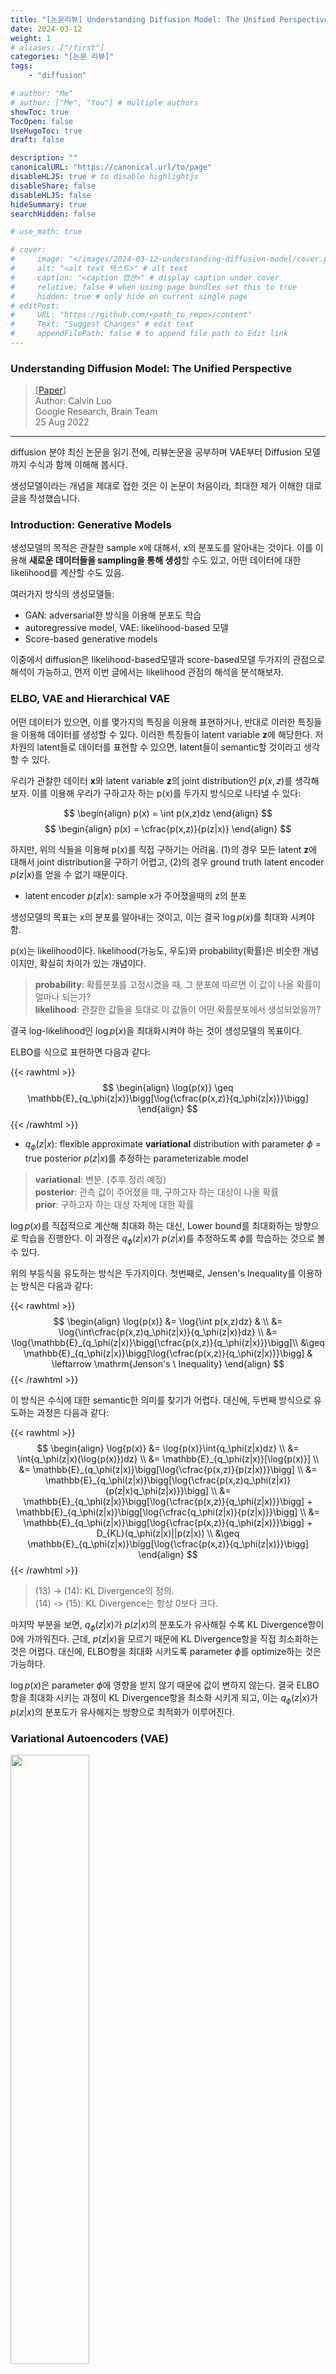 ```yaml
---
title: "[논문리뷰] Understanding Diffusion Model: The Unified Perspective (1)"
date: 2024-03-12
weight: 1
# aliases: ["/first"]
categories: "[논문 리뷰]"
tags: 
    - "diffusion"

# author: "Me"
# author: ["Me", "You"] # multiple authors
showToc: true
TocOpen: false
UseHugoToc: true
draft: false

description: ""
canonicalURL: "https://canonical.url/to/page"
disableHLJS: true # to disable highlightjs
disableShare: false
disableHLJS: false
hideSummary: true
searchHidden: false

# use_math: true

# cover:
#     image: "</images/2024-03-12-understanding-diffusion-model/cover.png>" # image path/url
#     alt: "<alt text 텍스트>" # alt text
#     caption: "<caption 캡션>" # display caption under cover
#     relative: false # when using page bundles set this to true
#     hidden: true # only hide on current single page
# editPost:
#     URL: "https://github.com/<path_to_repo>/content"
#     Text: "Suggest Changes" # edit text
#     appendFilePath: false # to append file path to Edit link
---
```

<style>
r { color: Red }
or { color: Orange }
bl { color: Blue }
</style>

### Understanding Diffusion Model: The Unified Perspective  
> [[Paper](https://arxiv.org/abs/2208.11970)]  
> Author: Calvin Luo  
> Google Research, Brain Team  
> 25 Aug 2022
---
diffusion 분야 최신 논문을 읽기 전에, 리뷰논문을 공부하며 VAE부터 Diffusion 모델까지 수식과 함께 이해해 봅시다.  

생성모델이라는 개념을 제대로 접한 것은 이 논문이 처음이라, 최대한 제가 이해한 대로 글을 작성했습니다. 


### Introduction: Generative Models

생성모델의 목적은 관찰한 sample x에 대해서, x의 분포도를 알아내는 것이다. 이를 이용해 **새로운 데이터들을 sampling을 통해 생성**할 수도 있고, 어떤 데이터에 대한 likelihood를 계산할 수도 있음.

여러가지 방식의 생성모델들: 
- GAN: adversarial한 방식을 이용해 분포도 학습
- autoregressive model, VAE: likelihood-based 모델 
- Score-based generative models

이중에서 diffusion은 likelihood-based모델과 score-based모델 두가지의 관점으로 해석이 가능하고, 먼저 이번 글에서는 likelihood 관점의 해석을 분석해보자.  


### ELBO, VAE and Hierarchical VAE

어떤 데이터가 있으면, 이를 몇가지의 특징을 이용해 표현하거나, 반대로 이러한 특징들을 이용해 데이터를 생성할 수 있다. 이러한 특징들이 latent variable **z**에 해당한다. 저차원의 latent들로 데이터를 표현할 수 있으면, latent들이 semantic할 것이라고 생각할 수 있다. 

우리가 관찰한 데이터 **x**와 latent variable **z**의 joint distribution인 $p(x,z)$를 생각해 보자. 이를 이용해 우리가 구하고자 하는 p(x)를 두가지 방식으로 나타낼 수 있다:

$$
\begin{align}
    p(x) = \int p(x,z)dz
\end{align}
$$
$$
\begin{align}
    p(x) = \cfrac{p(x,z)}{p(z|x)}
\end{align}
$$

하지만, 위의 식들을 이용해 p(x)를 직접 구하기는 어려움. (1)의 경우 모든 latent **z**에 대해서 joint distribution을 구하기 어렵고, (2)의 경우 ground truth latent encoder $p(z|x)$를 얻을 수 없기 때문이다.  
 - latent encoder $p(z|x)$: sample x가 주어졌을때의 z의 분포  

생성모델의 목표는 x의 분포를 알아내는 것이고, 이는 결국 $\log{p(x)}$를 최대화 시켜야 함. 

p(x)는 likelihood이다. likelihood(가능도, 우도)와 probability(확률)은 비슷한 개념이지만, 확실히 차이가 있는 개념이다. 

> **probability**: 확률분포를 고정시켰을 때, 그 분포에 따르면 이 값이 나올 확률이 얼마나 되는가?  
> **likelihood**: 관찰한 값들을 토대로 이 값들이 어떤 확률분포에서 생성되었을까?
  
결국 log-likelihood인 $\log{p(x)}$을 최대화시켜야 하는 것이 생성모델의 목표이다. 

ELBO를 식으로 표현하면 다음과 같다: 

{{< rawhtml >}}
$$
\begin{align}
    \log{p(x)} \geq \mathbb{E}_{q_\phi(z|x)}\bigg[\log{\cfrac{p(x,z)}{q_\phi(z|x)}}\bigg]
\end{align}
$$
{{< /rawhtml >}}

- $q_\phi(z|x)$: flexible approximate **variational** distribution with parameter $\phi$ = true posterior $p(z|x)$를 추정하는 parameterizable model
> **variational**: 변분. (추후 정리 예정)   
> **posterior**: 관측 값이 주어졌을 때, 구하고자 하는 대상이 나올 확률   
> **prior**: 구하고자 하는 대상 자체에 대한 확률 

$\log{p(x)}$를 직접적으로 계산해 최대화 하는 대신, Lower bound를 최대화하는 방향으로 학습을 진행한다. 이 과정은 $q_\phi(z|x)$가 $p(z|x)$를 추정하도록 $\phi$를 학습하는 것으로 볼 수 있다. 

위의 부등식을 유도하는 방식은 두가지이다. 첫번째로, Jensen's Inequality를 이용하는 방식은 다음과 같다: 

{{< rawhtml >}}
$$
\begin{align}
    \log{p(x)} &= \log{\int p(x,z)dz} & \\
    &= \log{\int\cfrac{p(x,z)q_\phi(z|x)}{q_\phi(z|x)}dz} \\
    &= \log{\mathbb{E}_{q_\phi(z|x)}\bigg[\cfrac{p(x,z)}{q_\phi(z|x)}}\bigg]\\
    &\geq \mathbb{E}_{q_\phi(z|x)}\bigg[\log{\cfrac{p(x,z)}{q_\phi(z|x)}}\bigg] & \leftarrow \mathrm{Jenson's \ Inequality}
\end{align}
$$
{{< /rawhtml >}}

이 방식은 수식에 대한 semantic한 의미를 찾기가 어렵다. 대신에, 두번째 방식으로 유도하는 과정은 다음과 같다: 

{{< rawhtml >}}
$$
\begin{align}
    \log{p(x)} &= \log{p(x)}\int{q_\phi(z|x)dz} \\ 
    &= \int{q_\phi(z|x)(\log{p(x)})dz} \\ 
    &= \mathbb{E}_{q_\phi(z|x)}[\log{p(x)}] \\ 
    &= \mathbb{E}_{q_\phi(z|x)}\bigg[\log{\cfrac{p(x,z)}{p(z|x)}}\bigg] \\ 
    &= \mathbb{E}_{q_\phi(z|x)}\bigg[\log{\cfrac{p(x,z)q_\phi(z|x)}{p(z|x)q_\phi(z|x)}}\bigg] \\
    &= \mathbb{E}_{q_\phi(z|x)}\bigg[\log{\cfrac{p(x,z)}{q_\phi(z|x)}}\bigg] + \mathbb{E}_{q_\phi(z|x)}\bigg[\log{\cfrac{q_\phi(z|x)}{p(z|x)}}\bigg] \\ 
    &= \mathbb{E}_{q_\phi(z|x)}\bigg[\log{\cfrac{p(x,z)}{q_\phi(z|x)}}\bigg] + D_{KL}(q_\phi(z|x)||p(z|x)) \\ 
    &\geq \mathbb{E}_{q_\phi(z|x)}\bigg[\log{\cfrac{p(x,z)}{q_\phi(z|x)}}\bigg]
\end{align}
$$
{{< /rawhtml >}}

> (13) -> (14): KL Divergence의 정의.  
> (14) -> (15): KL Divergence는 항상 0보다 크다.  

마지막 부분을 보면, $q_\phi(z|x)$가 $p(z|x)$의 분포도가 유사해질 수록 KL Divergence항이 0에 가까워진다. 근데, $p(z|x)$을 모르기 때문에 KL Divergence항을 직접 최소화하는 것은 어렵다. 대신에, ELBO항을 최대화 시키도록 parameter $\phi$를 optimize하는 것은 가능하다. 

$\log{p(x)}$은 parameter $\phi$에 영향을 받지 않기 때문에 값이 변하지 않는다. 결국 ELBO 항을 최대화 시키는 과정이 KL Divergence항을 최소화 시키게 되고, 이는 $q_\phi(z|x)$가 $p(z|x)$의 분포도가 유사해지는 방향으로 최적화가 이루어진다. 

### Variational Autoencoders (VAE)

<img src="/images/diffusion/2024-03-12-understanding-diffusion-model/figure1.png" width="50%"/>

생성모델의 한 종류로, encoder(**$q_\phi(z|x)$**)을 통해 sample data를 latent vector로 변환하고, 이를 다시 decoder(**$p_\theta(x|z)$**)을 통해 본래의 sample data를 복원하는 과정을 통해 학습을 진행한다. 그리고 latent vector을 조절해 decoder을 거쳐 새로운 데이터를 sampling 할 수 있다. 이때, VAE는 ELBO를 직접 최대화하는 방식으로 optimize한다. ELBO항을 정리하면 다음과 같다: 

{{< rawhtml >}}
$$
\begin{align}
    \mathbb{E}_{q_\phi(z|x)}\bigg[\log{\cfrac{p(x,z)}{q_\phi(z|x)}}\bigg] &= \mathbb{E}_{q_\phi(z|x)}\bigg[\log{\cfrac{p_\theta(x|z)p(z)}{q_\phi(z|x)}}\bigg] \\ 
    &= \mathbb{E}_{q_\phi(z|x)}[\log{p_\theta(x|z)}] + \mathbb{E}_{q_\phi(z|x)}\bigg[\log{\cfrac{p(z)}{q_\phi(z|x)}}\bigg] \\ 
    &= \underbrace{\mathbb{E}_{q_\phi(z|x)}[\log{p_\theta(x|z)}]}_{\footnotesize\mathrm{reconstruction \ term}} + \underbrace{D_{KL}(q_\phi(z|x) || p(z))}_{\footnotesize\mathrm{prior \ matching \ term}} 
\end{align}
$$
{{< /rawhtml >}}

> **reconstruction term**: 식 그대로 말로 풀면, "z의 분포가 $q_\phi(z|x)$ 일때의 $p_\theta(x|z)$의 기댓값"이다. 해석해보면 latent vector z로 변환했을 때, 이 값을 이용해 다시 x가 복원이 될 확률에 대한 기댓값이다. 결국, parameter $\phi$는 latent vector z를 잘 생성하도록, parameter $\theta$는 z에서 x로 잘 복원하도록 optimize하는 항으로 볼 수 있다.  
> **prior matching term**: encoder $q_\phi(z|x)$가 latent prior $p(z)$와 얼마나 유사하냐를 의미한다. 이 항을 최소화 시키려면, $q_\phi(z|x)$가 $p(z)$의 분포와 유사하도록 optimize해야 한다. 

위 식에서 볼 수 있듯이, VAE에서는 ELBO를 최대화하는 과정은 reconstruction term을 크게 하고, prior matching term을 작게 하는 parameter $\phi$, $\theta$를 optimize하는 것과 같다. 

VAE는 일반적으로 encoder($q_\phi(z|x)$)은 multivariate Gaussian으로 모델링 하고, prior($p(z)$)은 standard multivariate Gaussian으로 선택한다. 이를 수식으로 나타내면 다음과 같다: 
{{< rawhtml >}}
$$
\begin{align}
    q_\phi(z|x) &= \mathcal{N}(\mathbf{z}; \mathbf{\mu_\phi(x)}, \mathbf{\sigma_\phi^2(x)I}) \\
    p(x) &= \mathcal{N}(z; \mathbf{0}, \mathbf{I})
\end{align}
$$
{{< /rawhtml >}}

이 수식을 이용하면 ELBO의 KL Divergence항은 직접 계산이 가능하고, reconstruction term의 경우 Monte Carlo Estimation을 이용해 계산할 수 있다. 위의 objective 식을 변경하면 다음과 같다:   
{{< rawhtml >}}
$$
\begin{align}
\begin{split}
    \argmax_{\phi, \theta}\mathbb{E}_{q_\phi(z|x)}[\log{p_\theta(x|z)}] - D_{KL}(q_\phi(z|x)\ ||\ p(z)) \\
    \approx \argmax_{\phi, \theta}\sum_{l=1}^L{\log{p_\theta(x|z^{(l)})}} - D_{KL}(q_\phi(z|x)\ ||\ p(z))
\end{split}
\end{align}
$$
{{< /rawhtml >}}  

- ${[z^{(l)}]}_{l=1}^L$: 모든 관측값 $x$에 대해서 분포 $q_\phi(z|x)$에서 sampling된 값 

그런데, 이렇게 stochastic sampling을 이용해 값을 추정하게 되면 미분 불가능하게 되어 backpropagation이 되지 않아 학습이 불가능하다. 이를 해결하기 위해 분포 $q_\phi(z|x)$를 reparameterization trick을 이용해 다음과 같이 deterministic한 함수 식으로 변경하여 사용한다:  
{{< rawhtml >}}
$$
\begin{align}
    \mathbf{z} = \mathbf{\mu_\phi(x)} + \mathbf{\sigma_\phi(x)\ \odot\ \epsilon}\quad\text{with}\  \epsilon\sim\mathcal{N}(\mathbf{\epsilon; 0, I})
\end{align}
$$
{{< /rawhtml >}}

- $\odot$: element-wise product

### Hierarchical Variational Autoencoders (HVAE)

<img src="/images/diffusion/2024-03-12-understanding-diffusion-model/figure2.png" width="80%"/>


VAE에서 확장하여 여러 단계의 latent variable을 갖는 모델이다. 이때 latent variable($z_t$)이 직전 단계의 latent($z_{t-1}$)에만 영향을 받으면 Markovian HVAE (MHVAE)라고 부른다. joint distribution과 posterior을 식으로 나타내면 다음과 같다: 
{{< rawhtml >}}
$$
\begin{align}
    p(x,z_{1:T}) &= p(z_T)p_\theta(x|z_1)\prod_{t=2}^Tp_\theta(z_{t-1}|z_t) \\
    q_\phi(z_{1:T}|x) &= q_\phi(z_1|x)\prod_{t=2}^Tq_\phi(z_t|z_{t-1})
\end{align}
$$
{{< /rawhtml >}}

그렇게 되면 ELBO는 다음과 같이 표현할 수 있다: 
{{< rawhtml >}}
$$
\begin{align}
    \log{p(x)} &= \log{\int{p(x,z_{1:T}})dz_{1:T}} \\
    &= \log{\int{\cfrac{p(x,z_{1:T})q_\phi(z_{1:T}|x)}{q_\phi(z_{1:T}|x)}dz_{1:T}}} \\
    &= \log{\mathbb{E}_{q_\phi(z_{1:T}|x)}\bigg[\cfrac{p(x,z_{1:T})}{q_\phi(z_{1:T}|x)}\bigg]} \\ &\geq \mathbb{E}_{q_\phi(z_{1:T}|x)}\bigg[\log{\cfrac{p(x,z_{1:T})}{q_\phi(z_{1:T}|x)}}\bigg] \\
\end{align}
$$
{{< /rawhtml >}}

### Variational Diffusion Models (VDM)

<img src="/images/diffusion/2024-03-12-understanding-diffusion-model/figure3.png" width="80%"/>

VDM은 위에서 설명한 Markovian HVAE에 세가지 조건이 붙은 모델이다:
- latent의 차원이 data의 차원과 같다 (=shape 같음)
- latent encoder은 linear Gaussian model이다. 
- latent encoder의 Gaussian model의 hyperparameter은 timestep $t$마다 다르며, 최종 latent인 $x_T$는 standard Gaussian분포를 따른다. 

첫번제 제약조건에서, 우리는 이제 original data와 latent를 모두 $x_t$로 표현할 수 있다. $t=0$일때 true data, $t \in [1, T]$이면 latent variable. 또한, 두번째 조건에서 각각의 Gaussian encoder의 평균($\mu_t(x_t) = \sqrt{\alpha_t}x_{t-1}$)과 표준편차($\sum_t{x_t} = (1-\alpha_t)\mathbf{I}$)를 hyperparameter로 설정하거나 learnable parameter로 설정할 수 있다. 세번째 조건에서, 마지막 latent인 $p(x_T)$가 standard Gaussian임을 확인할 수 있다. encoder와 joint distribution을 식으로 표현하면 다음과 같다: 
{{< rawhtml >}}
$$
\begin{align}
    q(x_t|x_{t-1}) &= \mathcal{N}(x_t;\sqrt{\alpha_t}x_{t-1},(1-\alpha_t)\mathbf{I}) \\
    p(x_{0:T}) &= p(x_T)\prod_{t=1}^Tp_\theta(x_{t-1}|x_t) \\
    \text{where}\nonumber \\
    p(x_T) &= \mathcal{N}(x_T;\mathbf{0, I})
\end{align}
$$
{{< /rawhtml >}}

encoder의 경우 parameter $\phi$가 더이상 없기 때문에 학습이 필요하지 않는다. sampling의 경우 Gaussian noise $p(x_T)$에서 $p_\theta(x_{t-1}|x_t)$을 이용해 denoising을 거쳐 $x_0$을 얻을 수 있다. 
HVAE와 마찬가지로, VDM도 ELBO를 최대화함으로써 모델을 최적화할 수 있다: 
{{< rawhtml >}}
$$
\begin{aligned}
    \log{p(x)} &= \log{\int{p(x_{0:T})dx_{1:T}}} \\
    &\cdots \\ 
    &= \underbrace{\mathbb{E}_{q(x_{1}|x_0)}[\log{p_\theta(x_0|x_1)}]}_{\footnotesize\mathrm{reconstruction \ term}} - \underbrace{\mathbb{E}_{q(x_{T-1}|x_0)}[D_{KL}(q(x_T|x_{T-1})\ ||\ p(x_T))]}_{\footnotesize\mathrm{prior \ matching \ term}} \\
    &\qquad- \sum_{t=1}^{T-1}\underbrace{\mathbb{E}_{q(x_{t-1}, x_{t+1}|x_0)}[D_{KL}(q(x_t|x_{t-1})\ ||\ p_\theta(x_t|x_{t+1}))]}_{\footnotesize\mathrm{consistency \ term}} \\
\end{aligned}
$$
{{< /rawhtml >}}  
<details>
<summary style="cursor: pointer;"> 유도과정) </summary>
{{< rawhtml >}}
$$
\begin{aligned}
    \log{p(x)} &= \log{\int{p(x_{0:T})dx_{1:T}}} \\
    &= \log{\int{\cfrac{p(x_{0:T})q(x_{1:T}|x_0)}{q(x_{1:T}|x_0)}dx_{1:T}}} \\
    &= \log{\mathbb{E}_{q(x_{1:T}|x_0)}\bigg[\cfrac{p(x_{0:T})}{q(x_{1:T}|x_0)}\bigg]} \\ 
    &\geq \mathbb{E}_{q(x_{1:T}|x_0)}\bigg[\log{\cfrac{p(x_{0:T})}{q(x_{1:T}|x_0)}}\bigg] \\
    &=\mathbb{E}_{q(x_{1:T}|x_0)}\bigg[\log{\cfrac{p(x_T)\prod_{t=1}^Tp_\theta(x_{t-1}|x_t)}{\prod_{t=1}^Tq(x_t|x_{t-1})}}\bigg] \\
    &= \mathbb{E}_{q(x_{1:T}|x_0)}\bigg[\log{\cfrac{p(x_T)\textcolor{red}{p_\theta(x_0|x_1)}\prod_{t=\textcolor{red}{2}}^Tp_\theta(x_{t-1}|x_t)}{\textcolor{red}{q(x_T|x_{T-1})}\prod_{t=1}^{\textcolor{red}{T-1}}q(x_t|x_{t-1})}}\bigg] \\
    &= \mathbb{E}_{q(x_{1:T}|x_0)}\bigg[\log{\cfrac{p(x_T)p_\theta(x_0|x_1)\prod_{t=1}^{T-1}p_\theta(x_{t}|x_{t+1})}{q(x_T|x_{T-1})\prod_{t=1}^{T-1}q(x_t|x_{t-1})}}\bigg] \\
    &= \mathbb{E}_{q(x_{1:T}|x_0)}\bigg[\log{\cfrac{p(x_T)p_\theta(x_0|x_1)}{q(x_T|x_{T-1})}}\bigg] + \mathbb{E}_{q(x_{1:T}|x_0)}\bigg[\log{\prod_{t=1}^{T-1}\cfrac{p_\theta(x_t|x_{t+1})}{q(x_t|x_{t-1})}}\bigg] \\
    &= \mathbb{E}_{q(x_{1:T}|x_0)}[\log{p_\theta(x_0|x_1)}] + \mathbb{E}_{q(x_{1:T}|x_0)}\bigg[\log{\cfrac{p(x_T)}{q(x_T|x_{T-1})}}\bigg] + \mathbb{E}_{q(x_{1:T}|x_0)}\bigg[\sum_{t=1}^{T-1}\log{\cfrac{p_\theta(x_t|x_{t+1})}{q(x_t|x_{t-1})}}\bigg] \\
    &= \mathbb{E}_{q(x_{1:T}|x_0)}[\log{p_\theta(x_0|x_1)}] + \mathbb{E}_{q(x_{1:T}|x_0)}\bigg[\log{\cfrac{p(x_T)}{q(x_T|x_{T-1})}}\bigg] + \sum_{t=1}^{T-1}\mathbb{E}_{q(x_{1:T}|x_0)}\bigg[\log{\cfrac{p_\theta(x_t|x_{t+1})}{q(x_t|x_{t-1})}}\bigg] \\
    &= \mathbb{E}_{q(x_{1:T}|x_0)}[\log{p_\theta(x_0|x_1)}] + \mathbb{E}_{q(x_{T-1}, x_T|x_0)}\bigg[\log{\cfrac{p(x_T)}{q(x_T|x_{T-1})}}\bigg] + \sum_{t=1}^{T-1}\mathbb{E}_{q(x_{t-1}, x_t, x_{t+1}|x_0)}\bigg[\log{\cfrac{p_\theta(x_t|x_{t+1})}{q(x_t|x_{t-1})}}\bigg] \\
    &= \underbrace{\mathbb{E}_{q(x_{1}|x_0)}[\log{p_\theta(x_0|x_1)}]}_{\footnotesize\mathrm{reconstruction \ term}} - \underbrace{\mathbb{E}_{q(x_{T-1}|x_0)}[D_{KL}(q(x_T|x_{T-1})\ ||\ p(x_T))]}_{\footnotesize\mathrm{prior \ matching \ term}} \\
    &\qquad- \sum_{t=1}^{T-1}\underbrace{\mathbb{E}_{q(x_{t-1}, x_{t+1}|x_0)}[D_{KL}(q(x_t|x_{t-1})\ ||\ p_\theta(x_t|x_{t+1}))]}_{\footnotesize\mathrm{consistency \ term}} \\
\end{aligned}
$$
{{< /rawhtml >}} 
</details>

> **reconstruction term**: 첫번째 latent decoder의 log-probability  
> **prior matching term**: 마지막 latent encoder와 Gaussian 분포의 유사도. parameter가 없기 때문에 학습되지 않고, optimal할 경우 이 값은 0이다.  
> **consistency term**: $x_{t-1}$에서의 encoder와 $x_{t+1}$에서의 decoder의 분포도가 같아지도록 학습해야 $D_{KL} \rightarrow 0$으로 수렴한다. 

<img src="/images/diffusion/2024-03-12-understanding-diffusion-model/figure4.png" width="80%"/>

consistency term을 그림으로 위와 같이 나타낼 수 있다. 핑크색 encoder와 초록색 decoder가 같은 $x_t$분포도를 가질 수 있도록 학습하는 것이 이 term을 최소화시킬 수 있다. 또한 ELBO 식 전체에서 다른 두개의 term에 비해 consistency term의 비중이 매우 크기 때문에, 이 값을 줄이는 것이 핵심이고, ELBO를 최대화 시키게 된다. 

그런데, 위와 같이 두개의 random variable($x_{t-1}, x_{t+1}$)을 이용해서 consistency term을 나타내면 이를 이용해 최적화한 ELBO가 suboptimal하게 될 수 있다. 그래서 ELBO식을 하나의 random variable을 이용해서 나타내보자. encoder $q(x_t|x_{t-1})$은 Markov property에 의해 $q(x_t|x_{t-1}, x_0)$으로 나타낼 수 있고, 이 식은 Bayes rule을 이용해 다음과 같이 변경할 수 있다:  
{{< rawhtml >}}
$$
\begin{aligned}
    q(x_t|x_{t-1}, x_0) = \cfrac{q(x_{t-1}|x_t,x_0)q(x_t|x_0)}{q(x_{t-1}|x_0)}
\end{aligned}
$$
{{< /rawhtml >}}  

이를 이용해 ELBO를 다음과 같이 나타낼 수 있다:  
{{< rawhtml >}}
$$
\begin{aligned}
    \log{p(x)} 
    &\geq \mathbb{E}_{q(x_{1:T}|x_0)}\bigg[\log{\cfrac{p(x_{0:T})}{q(x_{1:T}|x_0)}}\bigg] \\
    &\cdots \\
    &= \underbrace{\mathbb{E}_{q(x_{1}|x_0)}[\log{p_\theta(x_0|x_1)}]}_{\footnotesize\mathrm{reconstruction \ term}} - \underbrace{[D_{KL}(q(x_T|x_0)\ ||\ p(x_T))]}_{\footnotesize\mathrm{prior \ matching \ term}} \\
    &\qquad- \sum_{t=1}^{T-1}\underbrace{\mathbb{E}_{q(x_t|x_0)}[D_{KL}(q(x_{t-1}|x_t,x_0)\ ||\ p_\theta(x_{t-1}|x_t))]}_{\footnotesize\mathrm{denoising \ term}} \\
\end{aligned}
$$
{{< /rawhtml >}} 
<details>
<summary style="cursor: pointer;"> 유도과정) </summary>
{{< rawhtml >}}
$$
\begin{aligned}
    \log{p(x)} 
    &\geq \mathbb{E}_{q(x_{1:T}|x_0)}\bigg[\log{\cfrac{p(x_{0:T})}{q(x_{1:T}|x_0)}}\bigg] \\
    &=\mathbb{E}_{q(x_{1:T}|x_0)}\bigg[\log{\cfrac{p(x_T)\prod_{t=1}^Tp_\theta(x_{t-1}|x_t)}{\prod_{t=1}^Tq(x_t|x_{t-1})}}\bigg] \\
    &= \mathbb{E}_{q(x_{1:T}|x_0)}\bigg[\log{\cfrac{p(x_T)p_\theta(x_0|x_1)\prod_{t=2}^Tp_\theta(x_{t-1}|x_t)}{q(x_1|x_0)\prod_{t=2}^{T}q(x_t|x_{t-1})}}\bigg] \\
    &= \mathbb{E}_{q(x_{1:T}|x_0)}\bigg[\log{\cfrac{p(x_T)p_\theta(x_0|x_1)\prod_{t=2}^Tp_\theta(x_{t-1}|x_t)}{q(x_1|x_0)\prod_{t=2}^{T}q(x_t|x_{t-1}, x_0)}}\bigg] \\
    &= \mathbb{E}_{q(x_{1:T}|x_0)}\bigg[\log{\cfrac{p(x_T)p_\theta(x_0|x_1)}{q(x_1|x_0)}} + \log{\prod_{t=2}^{T}\cfrac{p_\theta(x_{t-1}|x_t)}{q(x_t|x_{t-1}, x_0)}}\bigg] \\
    &= \mathbb{E}_{q(x_{1:T}|x_0)}\Bigg[\log{\cfrac{p(x_T)p_\theta(x_0|x_1)}{q(x_1|x_0)}} + \log{\prod_{t=2}^{T}\cfrac{p_\theta(x_{t-1}|x_t)}{\tiny\cfrac{q(x_{t-1}|x_t,x_0)q(x_t|x_0)}{q(x_{t-1}|x_0)}}}\Bigg] \\
    &= \mathbb{E}_{q(x_{1:T}|x_0)}\bigg[\log{\cfrac{p(x_T)p_\theta(x_0|x_1)}{q(x_1|x_0)}} + \log{\prod_{t=2}^{T}\cfrac{p_\theta(x_{t-1}|x_t)q(x_{t-1}|x_0)}{q(x_{t-1}|x_t,x_0)q(x_t|x_0)}}\bigg] \\
    &= \mathbb{E}_{q(x_{1:T}|x_0)}\bigg[\log{\cfrac{p(x_T)p_\theta(x_0|x_1)}{q(x_1|x_0)}} + \log{\prod_{t=2}^{T}\cfrac{p_\theta(x_{t-1}|x_t)}{q(x_{t-1}|x_t,x_0)}} + \log{\prod_{t=2}^{T}\cfrac{q(x_{t-1}|x_0)}{q(x_t|x_0)}}\bigg]\\
    &= \mathbb{E}_{q(x_{1:T}|x_0)}\bigg[\log{\cfrac{p(x_T)p_\theta(x_0|x_1)}{q(x_1|x_0)}} + \log{\prod_{t=2}^{T}\cfrac{p_\theta(x_{t-1}|x_t)}{q(x_{t-1}|x_t,x_0)}} + \log{\cfrac{q(x_1|x_0)}{q(x_T|x_0)}}\bigg]\\
    &= \mathbb{E}_{q(x_{1:T}|x_0)}\bigg[\log{\cfrac{p(x_T)p_\theta(x_0|x_1)}{q(x_T|x_0)}} + \sum_{t=2}^{T}\log{\cfrac{p_\theta(x_{t-1}|x_t)}{q(x_{t-1}|x_t,x_0)}} \bigg]\\
    &= \mathbb{E}_{q(x_{1:T}|x_0)}[\log{p_\theta(x_0|x_1)}] + \mathbb{E}_{q(x_{1:T}|x_0)}[\log{\cfrac{p(x_T)}{q(x_T|x_0)}}] + \sum_{t=2}^{T}\mathbb{E}_{q(x_t, x_{t-1}|x_0)}\bigg[\log{\cfrac{p_\theta(x_{t-1}|x_t)}{q(x_{t-1}|x_t,x_0)}}\bigg]\\
    &= \mathbb{E}_{q(x_{1:T}|x_0)}[\log{p_\theta(x_0|x_1)}] + \mathbb{E}_{q(x_T|x_0)}[\log{\cfrac{p(x_T)}{q(x_T|x_0)}}] + \sum_{t=2}^{T}\mathbb{E}_{q(x_t, x_{t-1}|x_0)}\bigg[\log{\cfrac{p_\theta(x_{t-1}|x_t)}{q(x_{t-1}|x_t,x_0)}}\bigg]\\
    &= \underbrace{\mathbb{E}_{q(x_{1}|x_0)}[\log{p_\theta(x_0|x_1)}]}_{\footnotesize\mathrm{reconstruction \ term}} - \underbrace{[D_{KL}(q(x_T|x_0)\ ||\ p(x_T))]}_{\footnotesize\mathrm{prior \ matching \ term}} \\
    &\qquad- \sum_{t=1}^{T-1}\underbrace{\mathbb{E}_{q(x_t|x_0)}[D_{KL}(q(x_{t-1}|x_t,x_0)\ ||\ p_\theta(x_{t-1}|x_t))]}_{\footnotesize\mathrm{denoising \ term}} \\
\end{aligned}
$$
{{< /rawhtml >}} 
</details>

> reconstruction term, prior matching term: 위에서 설명한 것과 같음.  
> **denoising term**: ground truth denoising transition step $q(x_{t-1}|x_t, x_0)$과 유사해지도록 $p_\theta(x_{t-1}|x_t)$를 학습시켜야함.

결국 ELBO를 최대화하기 위해서는 denoising term을 최소화해야 한다. 이때, q는 원래 encoder이다. 그래서 true $q(x_{t-1}|x_t, x_0)$을 바로 알지는 못하지만, 위에서 사용한 Bayes rule을 이용하여 다시 식을 다음과 같이 바꾸어준다: 
{{< rawhtml >}}
$$
\begin{aligned}
    q(x_{t-1}|x_t, x_0) = \cfrac{q(x_t|x_{t-1},x_0)q(x_{t-1}|x_0)}{q(x_t|x_0)} = \cfrac{q(x_t|x_{t-1})q(x_{t-1}|x_0)}{q(x_t|x_0)}
\end{aligned}
$$
{{< /rawhtml >}}  

$q(x_t|x_{t-1})$은 위에서 설명했듯이 $\mathcal{N}(x_t;\sqrt{\alpha_t}x_{t-1},(1-\alpha_t)\mathbf{I})$로 나타낼 수 있고, $q(x_{t-1}|x_0)$, $q(x_t|x_0)$은 식을 변형해서 다음과 같이 나타낼 수 있다:  
{{< rawhtml >}}
$$
\begin{aligned}
    x_t &= \sqrt{\alpha_t}x_{t-1} + \sqrt{1-\alpha_t}\epsilon_{t-1}^* \\
    &\cdots \\
    &=\sqrt{\bar\alpha_t}x_0 + \sqrt{1-\bar\alpha_t}\epsilon_0 \\
    &\sim\mathcal{N}(x_t;\sqrt{\bar\alpha_t}x_0 ,(1-\bar\alpha_t)\mathbf{I})
\end{aligned}
$$
{{< /rawhtml >}}   

- $[\epsilon_t^*, \epsilon_t]_{t=1}^T \sim\mathcal{N}(\epsilon;\mathbf{0},\mathbf{I})$
<details>
<summary style="cursor: pointer;"> 유도과정(미완)) </summary>
{{< rawhtml >}}
$$
\begin{aligned}
    x_t &= \sqrt{\alpha_t}x_{t-1} + \sqrt{1-\alpha_t}\epsilon_{t-1}^* \\
    &\cdots \\
    &=\sqrt{\bar\alpha_t}x_0 + \sqrt{1-\bar\alpha_t}\epsilon_0 \\
    &\sim\mathcal{N}(x_t;\sqrt{\bar\alpha_t}x_0 ,(1-\bar\alpha_t)\mathbf{I})
\end{aligned}
$$
{{< /rawhtml >}}   
</details>

위에서 구한 식들을 이용해 $q(x_{t-1}|x_t, x_0)$에 대입하면 다음과 같다:  
{{< rawhtml >}}
$$
\begin{aligned}
    q(x_{t-1}|x_t, x_0) &= \cfrac{q(x_t|x_{t-1},x_0)q(x_{t-1}|x_0)}{q(x_t|x_0)} \\
    &= \cfrac{\mathcal{N}(x_t;\sqrt{\alpha_t}x_{t-1},(1-\alpha_t)\mathbf{I})\mathcal{N}(x_{t-1};\sqrt{\bar\alpha_{t-1}}x_0 ,(1-\bar\alpha_{t-1})\mathbf{I})}{\mathcal{N}(x_t;\sqrt{\bar\alpha_t}x_0 ,(1-\bar\alpha_t)\mathbf{I})} \\ 
    &\propto\cdots \\
    &\propto \mathcal{N}(x_{t-1};\underbrace{\cfrac{\sqrt{\alpha_t}(1-\bar\alpha_{t-1})x_t + \sqrt{\bar\alpha_{t-1}}(1-\alpha_t)x_0}{1-\bar\alpha_t}}_{\mu_q(x_t,x_0)},\underbrace{\cfrac{(1-\alpha_t)(1-\bar\alpha_{t-1})}{1-\bar\alpha_t}\mathbf{I}}_{\sum_q(t)})
\end{aligned}
$$
{{< /rawhtml >}}  

<details>
<summary style="cursor: pointer;"> 유도과정(미완)) </summary>
{{< rawhtml >}}
$$
\begin{aligned}
    q(x_{t-1}|x_t, x_0) &= \cfrac{q(x_t|x_{t-1},x_0)q(x_{t-1}|x_0)}{q(x_t|x_0)} \\
    &= \cfrac{\mathcal{N}(x_t;\sqrt{\alpha_t}x_{t-1},(1-\alpha_t)\mathbf{I})\mathcal{N}(x_{t-1};\sqrt{\bar\alpha_{t-1}}x_0 ,(1-\bar\alpha_{t-1})\mathbf{I})}{\mathcal{N}(x_t;\sqrt{\bar\alpha_t}x_0 ,(1-\bar\alpha_t)\mathbf{I})} \\ 
    &\propto\cdots \\
    &\propto \mathcal{N}(x_{t-1};\underbrace{\cfrac{\sqrt{\alpha_t}(1-\bar\alpha_{t-1})x_t + \sqrt{\bar\alpha_{t-1}}(1-\alpha_t)x_0}{1-\bar\alpha_t}}_{\mu_q(x_t,x_0)},\underbrace{\cfrac{(1-\alpha_t)(1-\bar\alpha_{t-1})}{1-\bar\alpha_t}\mathbf{I}}_{\sum_q(t)})
\end{aligned}
$$
{{< /rawhtml >}}   
</details>  

결국 매번 denoising step마다 $x_{t-1} \sim q(x_{t-1}|x_t, x_0)$ 분포를 따르고, 이는 평균 $\mu_q(x_t, x_0), 분산 $\sum_q(t)$의 gaussian 분포임을 확인할 수 있다.  
> **$\mu_q(x_t, x_0)$**: $x_t, x_0$으로 구성된 함수  
> **$\sum_q(t)$** $= \sigma_q^2(t)\mathbf{I}$ : coefficient $\alpha$로 이루어진 함수  

이를 이용해 $p_\theta(x_{t-1}|x_t)$도 Gaussian 분포를 따르도록 다음과 같이 모델링해 학습을 진행한다: 

{{< rawhtml >}}
$$
\begin{aligned}
    p_\theta(x_{t-1}|x_t) \sim \mathcal{N}(x_{t-1};\mu_\theta(x_t, t),\sigma_q^2(x)\mathbf{I})
\end{aligned}
$$
{{< /rawhtml >}}  

> **$\mu_\theta(x_t, t)$**: 원본 이미지 $x_0$을 모르기 때문에 $x_t, t$로 이루어진 함수로 모델링해야한다.  
> **$\sigma_q^2(t)\mathbf{I}$**: 각각의 timestep t마다 $\alpha$값이 고정이기 때문에 학습 없이 바로 주어진 값 사용하면 된다.  

두 Gaussian Distribution 사이의 KL Divergence는 다음과 같이 구할 수 있다: 
{{< rawhtml >}}
$$
\begin{aligned}
    D_{KL}(\mathcal{N}(\mathbf{x; \mu_x, \Sigma_x}) \ ||\ \mathcal{N}(\mathbf{y; \mu_y, \Sigma_y})) = \cfrac{1}{2}\bigg[\log{\cfrac{|\Sigma_y|}{|\Sigma_x|}} - d + tr(\Sigma_y^{-1}\Sigma_x) + (\mu_y - \mu_x)^T\Sigma_y^{-1}(\mu_y - \mu_x)\bigg]
\end{aligned}
$$
{{< /rawhtml >}}  

우리가 해결해야할 문제의 경우 두 분포의 variance가 일치하기 때문에 KL Divergence의 값을 optimize하는 것은 두 분포의 mean값의 차이를 최소화하는 것과 같게 된다:  
{{< rawhtml >}}
$$
\begin{aligned}
    &\argmin_\theta D_{KL}(q(\mathbf{x_{t-1}|x_t, x_0}) \ || \ p_\theta(x_{t-1}|x_t)) \\
    &= \argmin_\theta D_{KL}(\mathcal{N}(\mathbf{x_{t-1};\mu_q, \Sigma_q(t)}) \ || \ \mathcal{N}(\mathbf{x_{t-1};\mu_\theta, \Sigma_q(t)})) \\
    &= \cdots \\
    &= \argmin_\theta\cfrac{1}{2\sigma_q^2(x)}\bigg[||\mathbf{\mu_\theta-\mu_q}||_2^2\bigg]
\end{aligned}
$$
{{< /rawhtml >}}  

앞에서 계산했듯이, $\mu_q(x_t, x_0)$은 다음과 같다:  
{{< rawhtml >}}
$$
\begin{aligned}
    \mu_q(x_t, x_0) = \cfrac{\sqrt{\alpha_t}(1-\bar\alpha_{t-1})x_t + \sqrt{\bar\alpha_{t-1}}(1-\alpha_t)x_0}{1-\bar\alpha_t}\end{aligned}
$$
{{< /rawhtml >}}  

그래서 우리는 이거랑 최대한 비슷하게 만들기 위해 다음과 같이 $\mu_\theta(x_t, t)$를 모델링한다:  
{{< rawhtml >}}
$$
\begin{aligned}
    \mu_q(x_t, x_0) = \cfrac{\sqrt{\alpha_t}(1-\bar\alpha_{t-1})x_t + \sqrt{\bar\alpha_{t-1}}(1-\alpha_t)\hat{x}_0(x_t, t)}{1-\bar\alpha_t}
\end{aligned}
$$
{{< /rawhtml >}}  

위의 두 식을 아까 구한 KL Divergence term을 optimize하는 부분에 넣어주면 다음과 같이 식을 정리할 수 있다: 
{{< rawhtml >}}
$$
\begin{aligned}
    &\argmin_\theta D_{KL}(q(\mathbf{x_{t-1}|x_t, x_0}) \ || \ p_\theta(x_{t-1}|x_t)) \\
    &= \cdots \\
    &= \argmin_\theta\cfrac{1}{2\sigma_q^2(x)}\bigg[||\mathbf{\mu_\theta-\mu_q}||_2^2\bigg] \\ 
    &= \cdots \\ 
    &= \argmin_\theta\cfrac{1}{2\sigma_q^2(x)}\cfrac{\bar{\alpha}_{t-1}(1-\alpha_t)^2}{(1-\bar\alpha_t)^2}\bigg[||\mathbf{\hat{x}_\theta(x_t, t)-x_0}||_2^2\bigg]
\end{aligned}
$$
{{< /rawhtml >}}  

결국 위의 식에서 보면 VDM을 최적화하는 것은 모든 timestep t에서 노이즈된 이미지 $x_t$에서 원본 이미지 $x_0$를 예측하도록 뉴럴 네트워크를 학습시키는 것이다. 

모든 noise level에서 expectation을 예측하도록 학습하는 ELBO objective를 다음과 같이 나타낼 수 있고, stochastic sampling을 통해 최적화를 진행할 수 있다.     
{{< rawhtml >}}
$$
\begin{aligned}
    \argmin_\theta\mathbb{E}_{t\sim U[2, T]}\big[\mathbb{E}_{q(x_t|x_0)}[D_{KL}(q(\mathbf{x_{t-1}|x_t, x_0}) \ || \ p_\theta(x_{t-1}|x_t))]\big]
\end{aligned}
$$
{{< /rawhtml >}}  



